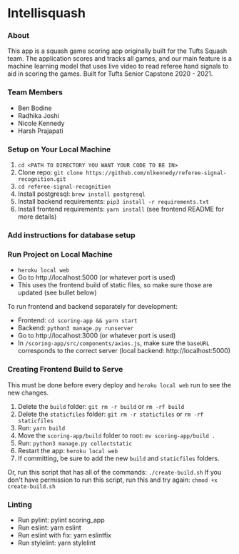 # Intellisquash

### About
This app is a squash game scoring app originally built for the Tufts Squash team. The application scores and tracks all games, and our main feature is a machine learning model that uses live video to read referee hand signals to aid in scoring the games. Built for Tufts Senior Capstone 2020 - 2021. 

### Team Members
* Ben Bodine
* Radhika Joshi
* Nicole Kennedy
* Harsh Prajapati

### Setup on Your Local Machine
1. `cd <PATH TO DIRECTORY YOU WANT YOUR CODE TO BE IN>`
1. Clone repo: `git clone https://github.com/nlkennedy/referee-signal-recognition.git`
2. `cd referee-signal-recognition`
3. Install postgresql: `brew install postgresql`
5. Install backend requirements: `pip3 install -r requirements.txt`
6. Install frontend requirements: `yarn install` (see frontend README for more details)

### Add instructions for database setup

### Run Project on Local Machine
* `heroku local web`
* Go to http://localhost:5000 (or whatever port is used)
* This uses the frontend build of static files, so make sure those are updated (see bullet below)

To run frontend and backend separately for development:
* Frontend: `cd scoring-app && yarn start`
* Backend: `python3 manage.py runserver`
* Go to http://localhost:3000 (or whatever port is used)
* In `/scoring-app/src/components/axios.js`, make sure the `baseURL` corresponds to the correct server (local backend: http://localhost:5000)

### Creating Frontend Build to Serve
This must be done before every deploy and `heroku local web` run to see the new changes. 
1. Delete the `build` folder: `git rm -r build` or `rm -rf build`
2. Delete the `staticfiles` folder: `git rm -r staticfiles` or `rm -rf staticfiles`
3. Run: `yarn build`
4. Move the `scoring-app/build` folder to root: `mv scoring-app/build .`
5. Run: `python3 manage.py collectstatic`
6. Restart the app: `heroku local web`
7. If committing, be sure to add the new `build` and `staticfiles` folders. 

Or, run this script that has all of the commands: `./create-build.sh`
If you don't have permission to run this script, run this and try again: `chmod +x create-build.sh`

### Linting
* Run pylint: pylint scoring_app
* Run eslint: yarn eslint
* Run eslint with fix: yarn eslintfix
* Run stylelint: yarn stylelint
